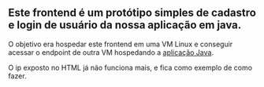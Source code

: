 ## Este frontend é um protótipo simples de cadastro e login de usuário da nossa aplicação em java.

O objetivo era hospedar este frontend em uma VM Linux e conseguir acessar o endpoint de outra VM hospedando a [aplicação Java](https://github.com/DiegoCostaCode/GlobalSolution-Eazy).

O ip exposto no HTML já não funciona mais, e fica como exemplo de como fazer.

